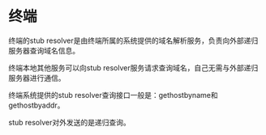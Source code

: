 # 终端

终端的stub resolver是由终端所属的系统提供的域名解析服务，负责向外部递归服务器查询域名信息。

终端本地其他服务可以向stub resolver服务请求查询域名，自己无需与外部递归服务器进行通信。

终端系统提供的stub resolver查询接口一般是：gethostbyname和gethostbyaddr。

stub resolver对外发送的是递归查询。
